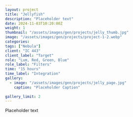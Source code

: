 ```yaml
---
layout: project
title: "Jellyfish"
description: "Placeholder text"
date: 2024-11-03T10:20:00Z
weight: 1
thumbnail: "/assets/images/gen/projects/jelly_thumb.jpg"
image: "/assets/images/gen/projects/project-1-2.webp"
categories: 
tags: ["Nebula"]
client: "IC 443"
client_label: "Target"
role: "Lum, Red, Green, Blue"
role_label: "Filters"
time: "15 hours"
time_label: "Integration"
gallery:
  - image: "/assets/images/gen/projects/jelly_page.jpg"
    caption: "Placeholder Caption"
  
gallery_limit: 2
---
```


Placeholder text
